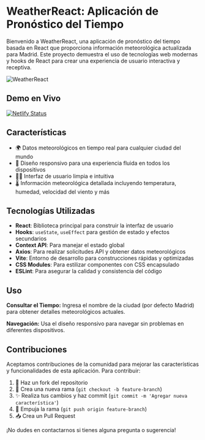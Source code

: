 # WeatherReact: Aplicación de Pronóstico del Tiempo

Bienvenido a WeatherReact, una aplicación de pronóstico del tiempo basada en React que proporciona información meteorológica actualizada para Madrid. Este proyecto demuestra el uso de tecnologías web modernas y hooks de React para crear una experiencia de usuario interactiva y receptiva.

![WeatherReact](https://weatherappreactmadrid.netlify.app/screenshot.png)

## Demo en Vivo
[![Netlify Status](https://api.netlify.com/api/v1/badges/your-badge-id/deploy-status)](https://weatherappreactmadrid.netlify.app/)

## Características
- 🌍 Datos meteorológicos en tiempo real para cualquier ciudad del mundo
- 📱 Diseño responsivo para una experiencia fluida en todos los dispositivos
- 🧑‍💻 Interfaz de usuario limpia e intuitiva
- 🌡️ Información meteorológica detallada incluyendo temperatura, humedad, velocidad del viento y más

## Tecnologías Utilizadas
- **React**: Biblioteca principal para construir la interfaz de usuario
- **Hooks**: `useState`, `useEffect` para gestión de estado y efectos secundarios
- **Context API**: Para manejar el estado global
- **Axios**: Para realizar solicitudes API y obtener datos meteorológicos
- **Vite**: Entorno de desarrollo para construcciones rápidas y optimizadas
- **CSS Modules**: Para estilizar componentes con CSS encapsulado
- **ESLint**: Para asegurar la calidad y consistencia del código

## Uso
**Consultar el Tiempo:** Ingresa el nombre de la ciudad (por defecto Madrid) para obtener detalles meteorológicos actuales.

**Navegación:** Usa el diseño responsivo para navegar sin problemas en diferentes dispositivos.

## Contribuciones
Aceptamos contribuciones de la comunidad para mejorar las características y funcionalidades de esta aplicación. Para contribuir:

1. 🍴 Haz un fork del repositorio
2. 🌿 Crea una nueva rama (`git checkout -b feature-branch`)
3. ✨ Realiza tus cambios y haz commit (`git commit -m 'Agregar nueva característica'`)
4. 🚀 Empuja la rama (`git push origin feature-branch`)
5. 📥 Crea un Pull Request

¡No dudes en contactarnos si tienes alguna pregunta o sugerencia!

